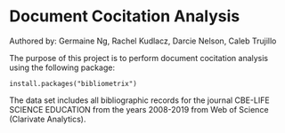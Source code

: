 # Document Cocitation Analysis
Authored by: Germaine Ng, Rachel Kudlacz, Darcie Nelson, Caleb Trujillo

The purpose of this project is to perform document cocitation analysis using the following package: 
```
install.packages("bibliometrix")
```
The data set includes all bibliographic records for the journal CBE-LIFE SCIENCE EDUCATION from the years 2008-2019 from Web of Science (Clarivate Analytics).



